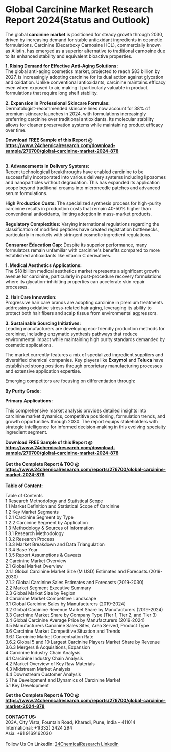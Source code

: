 <h1>Global Carcinine Market Research Report 2024(Status and Outlook)</h1><p>The global <strong>carcinine market</strong> is positioned for steady growth through 2030, driven by increasing demand for stable antioxidant ingredients in cosmetic formulations. Carcinine (Decarboxy Carnosine HCL), commercially known as Alistin, has emerged as a superior alternative to traditional carnosine due to its enhanced stability and equivalent bioactive properties.</p><p><strong>1. Rising Demand for Effective Anti-Aging Solutions:</strong><br>
The global anti-aging cosmetics market, projected to reach $83 billion by 2027, is increasingly adopting carcinine for its dual action against glycation and oxidation. Unlike conventional antioxidants, carcinine maintains efficacy even when exposed to air, making it particularly valuable in product formulations that require long shelf stability.</p><p><strong>2. Expansion in Professional Skincare Formulas:</strong><br>
Dermatologist-recommended skincare lines now account for 38% of premium skincare launches in 2024, with formulations increasingly preferring carcinine over traditional antioxidants. Its molecular stability allows for cleaner preservation systems while maintaining product efficacy over time.</p><div><b>Download FREE Sample of this Report @ 
            <a href="https://www.24chemicalresearch.com/download-sample/276700/global-carcinine-market-2024-878">
            https://www.24chemicalresearch.com/download-sample/276700/global-carcinine-market-2024-878</a></b></div><br><p><strong>3. Advancements in Delivery Systems:</strong><br>
Recent technological breakthroughs have enabled carcinine to be successfully incorporated into various delivery systems including liposomes and nanoparticles without degradation. This has expanded its application scope beyond traditional creams into microneedle patches and advanced serum formulations.</p><p><strong>High Production Costs:</strong> The specialized synthesis process for high-purity carcinine results in production costs that remain 40-50% higher than conventional antioxidants, limiting adoption in mass-market products.</p><p><strong>Regulatory Complexities:</strong> Varying international regulations regarding the classification of modified peptides have created registration bottlenecks, particularly in markets with stringent cosmetic ingredient regulations.</p><p><strong>Consumer Education Gap:</strong> Despite its superior performance, many formulators remain unfamiliar with carcinine's benefits compared to more established antioxidants like vitamin C derivatives.</p><p><strong>1. Medical Aesthetics Applications:</strong><br>
The $18 billion medical aesthetics market represents a significant growth avenue for carcinine, particularly in post-procedure recovery formulations where its glycation-inhibiting properties can accelerate skin repair processes.</p><p><strong>2. Hair Care Innovation:</strong><br>
Progressive hair care brands are adopting carcinine in premium treatments addressing oxidative stress-related hair aging, leveraging its ability to protect both hair fibers and scalp tissue from environmental aggressors.</p><p><strong>3. Sustainable Sourcing Initiatives:</strong><br>
Leading manufacturers are developing eco-friendly production methods for carcinine, including enzymatic synthesis pathways that reduce environmental impact while maintaining high purity standards demanded by cosmetic applications.</p><p>The market currently features a mix of specialized ingredient suppliers and diversified chemical companies. Key players like <strong>Exsymol</strong> and <strong>Teluca</strong> have established strong positions through proprietary manufacturing processes and extensive application expertise.</p><p>Emerging competitors are focusing on differentiation through:</p><p><strong>By Purity Grade:</strong></p><p><strong>Primary Applications:</strong></p><p>This comprehensive market analysis provides detailed insights into carcinine market dynamics, competitive positioning, formulation trends, and growth opportunities through 2030. The report equips stakeholders with strategic intelligence for informed decision-making in this evolving specialty ingredient segment.</p><div><b>Download FREE Sample of this Report @ 
            <a href="https://www.24chemicalresearch.com/download-sample/276700/global-carcinine-market-2024-878">
            https://www.24chemicalresearch.com/download-sample/276700/global-carcinine-market-2024-878</a></b></div><br><div><b>Get the Complete Report & TOC @ 
            <a href="https://www.24chemicalresearch.com/reports/276700/global-carcinine-market-2024-878">
            https://www.24chemicalresearch.com/reports/276700/global-carcinine-market-2024-878</a></b></div><br>
            <b>Table of Content:</b><p>Table of Contents<br />
1 Research Methodology and Statistical Scope<br />
1.1 Market Definition and Statistical Scope of Carcinine<br />
1.2 Key Market Segments<br />
1.2.1 Carcinine Segment by Type<br />
1.2.2 Carcinine Segment by Application<br />
1.3 Methodology & Sources of Information<br />
1.3.1 Research Methodology<br />
1.3.2 Research Process<br />
1.3.3 Market Breakdown and Data Triangulation<br />
1.3.4 Base Year<br />
1.3.5 Report Assumptions & Caveats<br />
2 Carcinine Market Overview<br />
2.1 Global Market Overview<br />
2.1.1 Global Carcinine Market Size (M USD) Estimates and Forecasts (2019-2030)<br />
2.1.2 Global Carcinine Sales Estimates and Forecasts (2019-2030)<br />
2.2 Market Segment Executive Summary<br />
2.3 Global Market Size by Region<br />
3 Carcinine Market Competitive Landscape<br />
3.1 Global Carcinine Sales by Manufacturers (2019-2024)<br />
3.2 Global Carcinine Revenue Market Share by Manufacturers (2019-2024)<br />
3.3 Carcinine Market Share by Company Type (Tier 1, Tier 2, and Tier 3)<br />
3.4 Global Carcinine Average Price by Manufacturers (2019-2024)<br />
3.5 Manufacturers Carcinine Sales Sites, Area Served, Product Type<br />
3.6 Carcinine Market Competitive Situation and Trends<br />
3.6.1 Carcinine Market Concentration Rate<br />
3.6.2 Global 5 and 10 Largest Carcinine Players Market Share by Revenue<br />
3.6.3 Mergers & Acquisitions, Expansion<br />
4 Carcinine Industry Chain Analysis<br />
4.1 Carcinine Industry Chain Analysis<br />
4.2 Market Overview of Key Raw Materials<br />
4.3 Midstream Market Analysis<br />
4.4 Downstream Customer Analysis<br />
5 The Development and Dynamics of Carcinine Market <br />
5.1 Key Development</p><div><b>Get the Complete Report & TOC @ 
            <a href="https://www.24chemicalresearch.com/reports/276700/global-carcinine-market-2024-878">
            https://www.24chemicalresearch.com/reports/276700/global-carcinine-market-2024-878</a></b></div><br><b>CONTACT US:</b><br>
            203A, City Vista, Fountain Road, Kharadi, Pune, India - 411014<br>
            International: +1(332) 2424 294<br>
            Asia: +91 9169162030 <br><br>
            Follow Us On LinkedIn: <a href="https://www.linkedin.com/company/24chemicalresearch/">24ChemicalResearch LinkedIn</a>